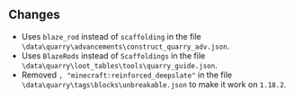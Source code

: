 ## Changes

- Uses ```blaze_rod``` instead of ```scaffolding``` in the file ```\data\quarry\advancements\construct_quarry_adv.json```.
- Uses ```BlazeRods``` instead of ```Scaffoldings``` in the file ```\data\quarry\loot_tables\tools\quarry_guide.json```.
- Removed ```,
        "minecraft:reinforced_deepslate"``` in the file ```\data\quarry\tags\blocks\unbreakable.json﻿``` to make it work on ```1.18.2```.
